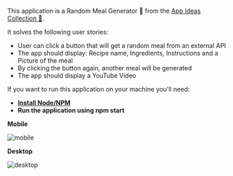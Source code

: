 This application is a Random Meal Generator :pizza: from the [App Ideas Collection :ledger:](https://github.com/florinpop17/app-ideas/blob/master/Projects/1-Beginner/Random-Meal-Generator.md).

It solves the following user stories:

* User can click a button that will get a random meal from an external API
* The app should display: Recipe name, Ingredients, Instructions and a Picture of the meal
* By clicking the button again, another meal will be generated
* The app should display a YouTube Video

If you want to run this application on your machine you'll need:

* **[Install Node/NPM](https://nodejs.org/en/)**
* **Run the application using npm start**

**Mobile** 

![mobile](https://imgur.com/mYene4q.png)

**Desktop** 

![desktop](https://imgur.com/79zeljY.png)
